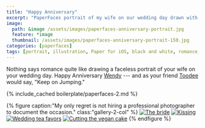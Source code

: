 ```yaml
---
title: "Happy Anniversary"
excerpt: "PaperFaces portrait of my wife on our wedding day drawn with Paper for iOS on an iPad."
image: 
  path: &image /assets/images/paperfaces-anniversary-portrait.jpg 
  feature: *image
  thumbnail: /assets/images/paperfaces-anniversary-portrait-150.jpg
categories: [paperfaces]
tags: [portrait, illustration, Paper for iOS, black and white, romance, beard]
---
```


Nothing says romance quite like drawing a faceless portrait of your wife on your wedding day. Happy Anniversary [Wendy](https://2littlerosebuds.com) --- and as your friend [Toodee](http://uncyclopedia.wikia.com/wiki/Yo_Gabba_Gabba!) would say, "Keep on Jumping."

{% include_cached boilerplate/paperfaces-2.md %}

{% figure caption:"My only regret is not hiring a professional photographer to document the occasion." class:"gallery-2-col" %}
[![The bride](/assets/images/roycroft-wedding-1.jpg)](/assets/images/roycroft-wedding-1-lg.jpg)
[![Kissing](/assets/images/roycroft-wedding-2.jpg)](/assets/images/roycroft-wedding-2.jpg)
[![Wedding tea favors](/assets/images/roycroft-wedding-3.jpg)](/assets/images/roycroft-wedding-3.jpg)
[![Cutting the vegan cake](/assets/images/roycroft-wedding-4.jpg)](/assets/images/roycroft-wedding-4.jpg)
{% endfigure %}
